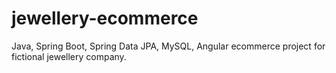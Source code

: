 # jewellery-ecommerce
Java, Spring Boot, Spring Data JPA, MySQL, Angular ecommerce project for fictional jewellery company. 
